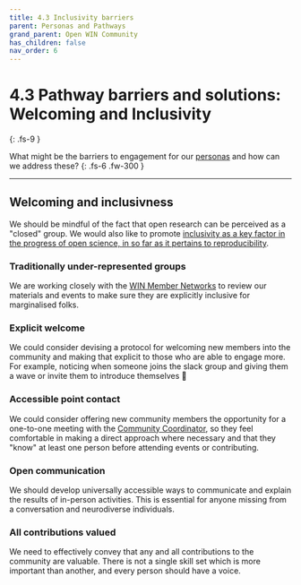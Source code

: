 ```yaml
---
title: 4.3 Inclusivity barriers
parent: Personas and Pathways
grand_parent: Open WIN Community
has_children: false
nav_order: 6
---
```


# 4.3 Pathway barriers and solutions: Welcoming and Inclusivity
{: .fs-9 }

What might be the barriers to engagement for our [personas](personas-3-descriptions.md) and how can we address these?
{: .fs-6 .fw-300 }

---

## Welcoming and inclusivness
We should be mindful of the fact that open research can be perceived as a "closed" group. We would also like to promote [inclusivity as a key factor in the progress of open science, in so far as it pertains to reproducibility](https://slides.com/cassgvp/deck-573b79).

### Traditionally under-represented groups
We are working closely with the [WIN Member Networks](https://www.win.ox.ac.uk/about/edi/member-networks) to review our materials and events to make sure they are explicitly inclusive for marginalised folks.

### Explicit welcome
We could consider devising a protocol for welcoming new members into the community and making that explicit to those who are able to engage more. For example, noticing when someone joins the slack group and giving them a wave or invite them to introduce themselves 👋

### Accessible point contact
We could consider offering new community members the opportunity for a one-to-one meeting with the [Community Coordinator](https://cassgvp.github.io/WIN-Open-Neuroimaging-Community/docs/community/community-who.html#community-coordinator---cassandra-gould-van-praag-sheher), so they feel comfortable in making a direct approach where necessary and that they "know" at least one person before attending events or contributing.

### Open communication
We should develop universally accessible ways to communicate and explain the results of in-person activities. This is essential for anyone missing from a conversation and neurodiverse individuals.

### All contributions valued
We need to effectively convey that any and all contributions to the community are valuable. There is not a single skill set which is more important than another, and every person should have a voice.
